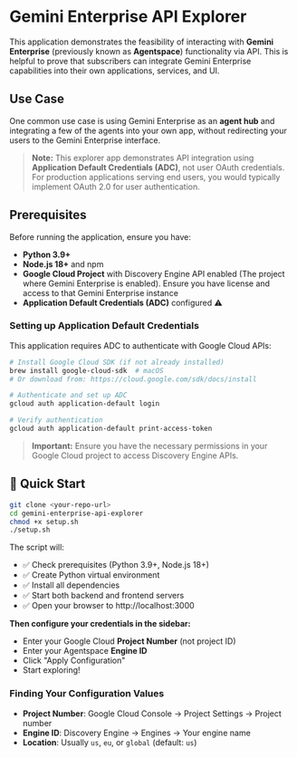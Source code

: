 # Gemini Enterprise API Explorer

This application demonstrates the feasibility of interacting with **Gemini Enterprise** (previously known as **Agentspace**) functionality via API. This is helpful to prove that subscribers can integrate Gemini Enterprise capabilities into their own applications, services, and UI.

## Use Case

One common use case is using Gemini Enterprise as an **agent hub** and integrating a few of the agents into your own app, without redirecting your users to the Gemini Enterprise interface. 

> **Note:** This explorer app demonstrates API integration using **Application Default Credentials (ADC)**, not user OAuth credentials. For production applications serving end users, you would typically implement OAuth 2.0 for user authentication.

## Prerequisites

Before running the application, ensure you have:

- **Python 3.9+** 
- **Node.js 18+** and npm 
- **Google Cloud Project** with Discovery Engine API enabled (The project where Gemini Enterprise is enabled).  Ensure you have license and access to that Gemini Enterprise instance
- **Application Default Credentials (ADC)** configured ⚠️

### Setting up Application Default Credentials

This application requires ADC to authenticate with Google Cloud APIs:

```bash
# Install Google Cloud SDK (if not already installed)
brew install google-cloud-sdk  # macOS
# Or download from: https://cloud.google.com/sdk/docs/install

# Authenticate and set up ADC
gcloud auth application-default login

# Verify authentication
gcloud auth application-default print-access-token
```

> **Important:** Ensure you have the necessary permissions in your Google Cloud project to access Discovery Engine APIs.

## 🚀 Quick Start

```bash
git clone <your-repo-url>
cd gemini-enterprise-api-explorer
chmod +x setup.sh
./setup.sh
```

The script will:
- ✅ Check prerequisites (Python 3.9+, Node.js 18+)
- ✅ Create Python virtual environment
- ✅ Install all dependencies
- ✅ Start both backend and frontend servers
- ✅ Open your browser to http://localhost:3000

**Then configure your credentials in the sidebar:**
- Enter your Google Cloud **Project Number** (not project ID)
- Enter your Agentspace **Engine ID**
- Click "Apply Configuration"
- Start exploring!

### Finding Your Configuration Values

- **Project Number**: Google Cloud Console → Project Settings → Project number
- **Engine ID**: Discovery Engine → Engines → Your engine name
- **Location**: Usually `us`, `eu`, or `global` (default: `us`)


